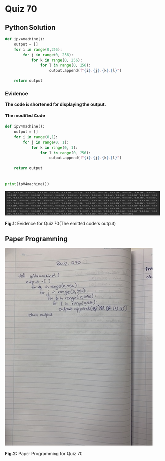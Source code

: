 # Quiz 70

## Python Solution 
```.py
def ipV4machine():
    output = []
    for i in range(0,256):
        for j in range(0, 256):
            for k in range(0, 256):
                for l in range(0, 256):
                    output.append(f"{i}.{j}.{k}.{l}")

    return output
```

### Evidence
**The code is shortened for displaying the output.**
#### The modified Code
```.py
def ipV4machine():
    output = []
    for i in range(0,1):
        for j in range(0, 1):
            for k in range(0, 1):
                for l in range(0, 256):
                    output.append(f"{i}.{j}.{k}.{l}")

    return output


print(ipV4machine())
```
![](/Assets/Quiz_070_evidence.png)

**Fig.1:** Evidence for Quiz 70(The emitted code's output)

## Paper Programming
![](/Assets/Quiz_070_papercode.jpeg)

**Fig.2:** Paper Programming for Quiz 70